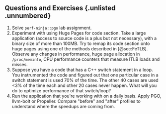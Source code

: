 ## Questions and Exercises {.unlisted .unnumbered}

1. Solve `perf-ninja::pgo` lab assignment.
2. Experiment with using Huge Pages for code section. Take a large application (access to source code is a plus but not necessary), with a binary size of more than 100MB. Try to remap its code section onto huge pages using one of the methods described in [@sec:FeTLB]. Observe any changes in performance, huge page allocation in `/proc/meminfo`, CPU performance counters that measure ITLB loads and misses.
3. Suppose you have a code that has a C++ switch statement in a loop. You instrumented the code and figured out that one particular case in a switch statement is used 70% of the time. The other 40 cases are used <3% of the time each and other 20 cases never happen. What will you do to optimize performance of that switch/loop?
4. Run the application that you're working with on a daily basis. Apply PGO, llvm-bolt or Propeller. Compare "before" and "after" profiles to understand where the speedups are coming from.
